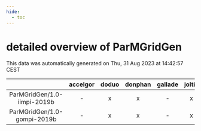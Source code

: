 ```yaml
---
hide:
  - toc
---
```


detailed overview of ParMGridGen
================================


This data was automatically generated on Thu, 31 Aug 2023 at 14:42:57 CEST  

| |accelgor|doduo|donphan|gallade|joltik|skitty|swalot|victini|
| :---: | :---: | :---: | :---: | :---: | :---: | :---: | :---: | :---: |
|ParMGridGen/1.0-iimpi-2019b|-|x|x|-|x|x|-|x|
|ParMGridGen/1.0-gompi-2019b|-|x|x|-|x|x|-|x|
